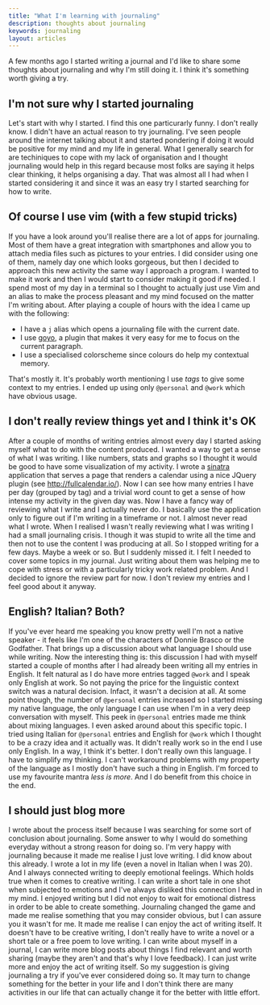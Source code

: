 ```yaml
---
title: "What I'm learning with journaling"
description: thoughts about journaling
keywords: journaling
layout: articles
---
```


A few months ago I started writing a journal and I'd like to share some
thoughts about journaling and why I'm still doing it. I think it's something
worth giving a try.

## I'm not sure why I started journaling

Let's start with why I started. I find this one particurarly funny. I don't
really know. I didn't have an actual reason to try journaling.
I've seen people around the internet talking about it and started pondering if
doing it would be positive for my mind and my life in general. What I
generally search for are techiniques to cope with my lack of organisation and
I thought journaling would help in this regard because most folks are saying
it helps clear thinking, it helps organising a day. That was almost all I had
when I started considering it and since it was an easy try I started searching
for how to write.

## Of course I use vim (with a few stupid tricks)

If you have a look around you'll realise there are a lot of apps for
journaling. Most of them have a great integration with smartphones and allow
you to attach media files such as pictures to your entries. I did consider
using one of them, namely day one which looks gorgeous, but then I decided to
approach this new activity the same way I approach a program. I wanted to make
it work and then I would start to consider making it good if needed.
I spend most of my day in a terminal so I thought to actually just use Vim and
an alias to make the process pleasant and my mind focused on the matter I'm
writing about. After playing a couple of hours with the idea I came up with the
following:

- I have a `j` alias which opens a journaling file with the current date.
- I use [goyo](https://github.com/junegunn/goyo.vim), a plugin that makes it
  very easy for me to focus on the current paragraph.
- I use a specialised colorscheme since colours do help my contextual memory.

That's mostly it. It's probably worth mentioning I use _tags_ to give some
context to my entries. I ended up using only `@personal` and `@work` which
have obvious usage.

## I don't really review things yet and I think it's OK

After a couple of months of writing entries almost every day I started asking
myself what to do with the content produced. I wanted a way to get a sense of
what I was writing. I like numbers, stats and graphs so I thought it would be
good to have some visualization of my activity. I wrote a
[sinatra](http://sinatrarb.com) application that serves a page that renders a
calendar using a nice JQuery plugin (see http://fullcalendar.io/). Now I can
see how many entries I have per day (grouped by tag) and a trivial word count
to get a sense of how intense my activity in the given day was.
Now I have a fancy way of reviewing what I write and I actually never do. I
basically use the application only to figure out if I'm writing in a
timeframe or not. I almost never read what I wrote. When I realised I wasn't really
reviewing what I was writing I had a small journaling crisis. I though it was
stupid to write all the time and then not to use the content I was producing at
all. So I stopped writing for a few days. Maybe a week or so. But I suddenly
missed it. I felt I needed to cover some topics in my journal. Just writing about them
was helping me to cope with stress or with a particularly tricky work related
problem. And I decided to ignore the review part for now. I don't review my
entries and I feel good about it anyway.

## English? Italian? Both?

If you've ever heard me speaking you know pretty well I'm not a native speaker -
it feels like I'm one of the characters of Donnie Brasco or the
Godfather. That brings up a discussion about what language I should
use while writing. Now the interesting thing is: this discussion I had
with myself started a couple of months after I had already been writing all my
entries in English. It felt natural as I do have more entries tagged
`@work` and I speak only English at work. So not paying the price for the linguistic
context switch was a natural decision. Infact, it wasn't a decision at all. At
some point though, the number of `@personal` entries increased so I started
missing my native language, the only language I can use when I'm in a very deep
conversation with myself. This peek in `@personal` entries made me think about
mixing languages. I even asked around about this specific topic. I tried
using Italian for `@personal` entries and English for `@work` which I thought
to be a crazy idea and it actually was. It didn't really work so in the end I
use only English. In a way, I think it's better. I don't really own this
language. I have to simplify my thinking. I can't workaround problems with my
property of the language as I mostly don't have such a thing in English. I'm
forced to use my favourite mantra _less is more_. And I do benefit from this
choice in the end.

## I should just blog more

I wrote about the process itself because I was searching for some sort of
conclusion about journaling. Some answer to why I would do something everyday
without a strong reason for doing so. I'm very happy with journaling because
it made me realise I just love writing. I did know about this already. I wrote
a lot in my life (even a novel in Italian when I was 20). And I always
connected writing to deeply emotional feelings. Which holds true when it comes
to creative writing. I can write a short tale in one shot when subjected to
emotions and I've always disliked this connection I had in my mind. I
enjoyed writing but I did not enjoy to wait for emotional distress in
order to be able to create something. Journaling changed the game and made me
realise something that you may consider obvious, but I can assure you it
wasn't for me. It made me realise I can enjoy the act of writing itself. It
doesn't have to be creative writing, I don't really have to write a novel or a
short tale or a free poem to love writing. I can write about myself in a
journal, I can write more blog posts about things I find relevant and worth sharing
(maybe they aren't and that's why I love feedback). I can just write more and
enjoy the act of writing itself. So my suggestion is giving journaling a try
if you've ever considered doing so. It may turn to change something for the better in
your life and I don't think there are many activities in our life that can
actually change it for the better with little effort.

